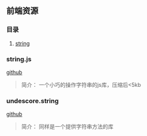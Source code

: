 ## 前端资源

### 目录
1. [string](#string)


### string.js
[github](https://github.com/jprichardson/string.js)
> 简介：
> 一个小巧的操作字符串的js库，压缩后<5kb

### undescore.string
[github](https://github.com/epeli/underscore.string)
> 简介：
> 同样是一个提供字符串方法的库

